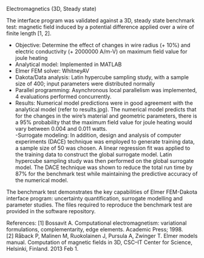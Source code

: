 Electromagnetics (3D, Steady state)

The interface program was validated against a 3D, steady state benchmark test: magnetic field induced by a potential difference applied over a wire of finite length [1, 2].  

- Objective: Determine the effect of changes in wire radius (+ 10%) and electric conductivity (+ 2000000 A/m-V) on maximum field value for joule heating
- Analytical model: Implemented in MATLAB
- Elmer FEM solver: WhitneyAV
- Dakota/Data analysis: Latin hypercube sampling study, with a sample size of 400; input parameters were distributed normally
- Parallel programming: Asynchronous local parallelism was implemented, 4 evaluations performed concurrently.
- Results: Numerical model predictions were in good agreement with the analytical model (refer to results.jpg).  The numerical model predicts that for the changes in the wire’s material and geometric parameters, there is a 95% probability that the maximum field value for joule heating would vary between 0.004 and 0.011 watts.  
-Surrogate modeling: In addition, design and analysis of computer experiments (DACE) technique was employed to generate training data, a sample size of 50 was chosen.  A linear regression fit was applied to the training data to construct the global surrogate model.  Latin hypercube sampling study was then performed on the global surrogate model. The DACE technique was shown to reduce the total run time by 87% for the benchmark test while maintaining the predictive accuracy of the numerical model.


The benchmark test demonstrates the key capabilities of Elmer FEM-Dakota interface program: uncertainty quantification, surrogate modelling and parameter studies. The files required to reproduce the benchmark test are provided in the software repository.


References:
[1] Bossavit A. Computational electromagnetism: variational formulations, complementarity, edge elements. Academic Press; 1998.  
[2] Råback P, Malinen M, Ruokolainen J, Pursula A, Zwinger T. Elmer models manual. Computation of magnetic fields in 3D, CSC–IT Center for Science, Helsinki, Finland. 2013 Feb 1.  
